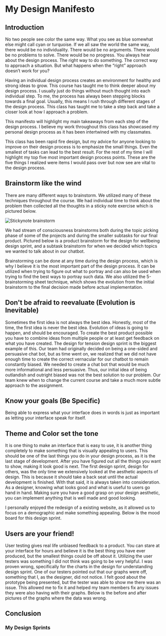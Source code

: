 # My Design Manifesto

## Introduction

No two people see color the same way. What you see as blue somewhat else might call cyan or turquoise. If we all saw the world the same way, there would be no individuality. There would be no arguments. There would be no problems to solve. There would be no progress. You always hear about the design process. The right way to do something. The correct way to approach a situation. But what happens when the “right” approach doesn’t work for you?

Having an individual design process creates an environment for healthy and strong ideas to grow. This course has taught me to think deeper about my design process. I usually just do things without much thought into each individual step. To me, the process has always been stepping blocks towards a final goal. Usually, this means I rush through different stages of the design process. This class has taught me to take a step back and take a closer look at how I approach a problem. 

This manifesto will highlight my main takeaways from each step of the design process. I believe my work throughout this class has showcased my personal design process as it has been intertwined with my classmates.

This class has been rapid fire design, but my advice for anyone looking to improve on their design process is to emphasize the small things. Even the smallest of tasks can lead to the best result. For the rest of my time I will highlight my top five most important design process points. These are the five things I realized were items I would pass over but now see are vital to the design process.

## Brainstorm like the wind

There are many different ways to brainstorm. We utilized many of these techniques throughout the course. We had individual time to think about the problem then collected all the thoughts in a sticky note exercise which is pictured below.

 ![Stickynote brainstorm](design-manifesto/images/IMG_8340.png)

We had stream of consciousness brainstorms both during the topic picking phase of some of the projects and during the smaller subtasks for our final product. Pictured below is a product brainstorm for the design for wellbeing design sprint, and a subtask brainstorm for when we decided which topics we wanted to talk about in our chatbot. 

Brainstorming can be done at any time during the design process, which is why I believe it is the most important part of the design process. It can be utilized when trying to figure out what to portray and can also be used when trying to find the best ways to portray such data. We also utilized the 5-brainstorming sheet technique, which shows the evolution from the initial brainstorm to the final decision made before actual implementation. 


## Don't be afraid to reevaluate (Evolution is Inevitable)

Sometimes the first idea is not always the best idea. Honestly, most of the time, the first idea is never the best idea. Evolution of ideas is going to happen, and should be encouraged. To create the best product possible you have to combine ideas from multiple people or at least get feedback on what you have created. The design for tension design sprint is the biggest example of this. Our team had originally decided on being a one-sided and persuasive chat bot, but as time went on, we realized that we did not have enough time to create the correct vernacular for our chatbot to remain constantly biased. We needed to create a chat bot that would be much more informational and less persuasive. Thus, our initial idea of being outlandish and outright biased was not the best solution to our problem. Our team knew when to change the current course and take a much more subtle approach to the assignment. 

## Know your goals (Be Specific)

Being able to express what your interface does in words is just as important as letting your interface speak for itself.

## Theme and Color set the tone

It is one thing to make an interface that is easy to use, it is another thing completely to make something that is visually appealing to users. This should be one of the last things you do in your design process, as it is the last stage of development. After you have figured out all the things you want to show, making it look good is next. The first design sprint, design for others, was the only time we extensively looked at the aesthetic aspects of design. This is because it should take a back seat until the actual development is finished. With that said, it is always taken into consideration. As a designer, knowing what looks good and what is useful to users go hand in hand. Making sure you have a good grasp on your design aesthetic, you can implement anything that is well made and good looking.

I personally enjoyed the redesign of a existing website, as it allowed us to focus on a demographic and make something appealing. Below is the mood board for this design sprint. 

## Users are your friend!

User testing gives real life unbiased feedback to a product. You can stare at your interface for hours and believe it is the best thing you have ever produced, but the smallest things could be off about it. Utilizing the user testers was something I did not think was going to be very helpful. I was proven wrong, specifically for the charts in the design for understanding design sprint. One of our testers pointed out that our graphs were off, something that I, as the designer, did not notice. I felt good about the prototype being presented, but the tester was able to show me there was an issue. This allowed me to fix it and helped my team members fix any issues they were also having with their graphs. Below is the before and after pictures of the graphs where the data was wrong. 

## Conclusion

### My Design Sprints
